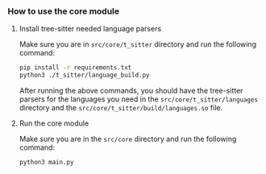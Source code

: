 ### How to use the core module

1. Install tree-sitter needed language parsers

    Make sure you are in `src/core/t_sitter` directory and run the following command:

    ```bash
    pip install -r requirements.txt
    python3 ./t_sitter/language_build.py
    ```

    After running the above commands, you should have the tree-sitter parsers for the languages you need in the `src/core/t_sitter/languages` directory and the `src/core/t_sitter/build/languages.so` file.

1. Run the core module

    Make sure you are in the `src/core` directory and run the following command:

    ```bash
    python3 main.py
    ```
